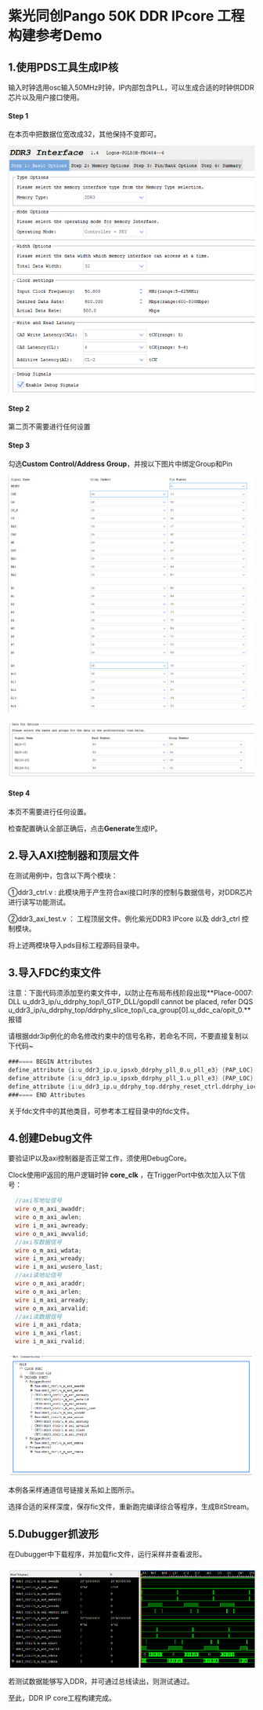 <!--
 * @Description: 
 * @Author: Tomood
 * @Date: 2024-06-05 22:32:12
 * @LastEditors: Tomood
 * @LastEditTime: 2024-06-05 22:50:12
 * @FilePath: \undefinede:\FPGA\Pango_ddr3_axi_demo\README.md
 * Copyright (c) 2024 by Tomood, All Rights Reserved. 
-->
# 紫光同创Pango 50K DDR IPcore 工程构建参考Demo

## 1.使用PDS工具生成IP核

输入时钟选用osc输入50MHz时钟，IP内部包含PLL，可以生成合适的时钟供DDR芯片以及用户接口使用。

#### **Step 1**

在本页中把数据位宽改成32，其他保持不变即可。

![p1.png](./picture/b57f37f8489962df4c967d45283658ea.png)

#### **Step 2**

第二页不需要进行任何设置

#### **Step 3**

勾选**Custom Control/Address Group**，并按以下图片中绑定Group和Pin

![p2.png](./picture/48845f152a87f9ad22af21f3b9cd37f3.png)

![p3.png](./picture/6693f147db46e0703ecf5fce87a3efc1.png)

#### **Step 4**

本页不需要进行任何设置。

检查配置确认全部正确后，点击**Generate**生成IP。

## 2.导入AXI控制器和顶层文件

在测试用例中，包含以下两个模块：

①ddr3_ctrl.v : 此模块用于产生符合axi接口时序的控制与数据信号，对DDR芯片进行读写功能测试。

②ddr3_axi_test.v ： 工程顶层文件。例化紫光DDR3 IPcore 以及 ddr3_ctrl 控制模块。

将上述两模块导入pds目标工程源码目录中。

## 3.导入FDC约束文件

注意：下面代码须添加至约束文件中，以防止在布局布线阶段出现**Place-0007: DLL u_ddr3_ip/u_ddrphy_top/I_GTP_DLL/gopdll cannot be placed, refer DQS u_ddr3_ip/u_ddrphy_top/ddrphy_slice_top/i_ca_group[0].u_ddc_ca/opit_0.**报错

请根据ddr3ip例化的命名修改约束中的信号名称，若命名不同，不要直接复制以下代码~

```verilog
###==== BEGIN Attributes
define_attribute {i:u_ddr3_ip.u_ipsxb_ddrphy_pll_0.u_pll_e3} {PAP_LOC} {PLL_158_199}
define_attribute {i:u_ddr3_ip.u_ipsxb_ddrphy_pll_1.u_pll_e3} {PAP_LOC} {PLL_158_179}
define_attribute {i:u_ddr3_ip.u_ddrphy_top.ddrphy_reset_ctrl.ddrphy_ioclk_gate} {PAP_LOC} {CLMA_150_192:FF3}
###==== END Attributes
```

关于fdc文件中的其他类目，可参考本工程目录中的fdc文件。

## 4.创建Debug文件

要验证IP以及axi控制器是否正常工作，须使用DebugCore。

Clock使用IP返回的用户逻辑时钟 **core_clk** ，在TriggerPort中依次加入以下信号：

```verilog
  //axi写地址信号
  wire o_m_axi_awaddr;   
  wire o_m_axi_awlen;    
  wire i_m_axi_awready; 
  wire o_m_axi_awvalid;  
  //axi写数据信号
  wire o_m_axi_wdata;     
  wire i_m_axi_wready;   
  wire i_m_axi_wusero_last;
  //axi读地址信号
  wire o_m_axi_araddr;  
  wire o_m_axi_arlen;   
  wire i_m_axi_arready;
  wire o_m_axi_arvalid; 
  //axi读数据信号
  wire i_m_axi_rdata;  
  wire i_m_axi_rlast;  
  wire i_m_axi_rvalid; 
```

![p4.png](./picture/bb9db39df896c4cb5b84e98514ce1174.png)

本例各采样通道信号链接关系如上图所示。

选择合适的采样深度，保存fic文件，重新跑完编译综合等程序，生成BitStream。

## 5.Dubugger抓波形

在Dubugger中下载程序，并加载fic文件，运行采样并查看波形。

![p5.png](./picture/677404b08b733219afc2e179ada48b91.png)

若测试数据能够写入DDR，并可通过总线读出，则测试通过。

至此，DDR IP core工程构建完成。
